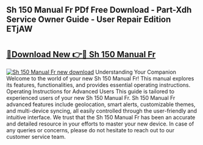 ## Sh 150 Manual Fr PDf Free Download - Part-Xdh Service Owner Guide - User Repair Edition ETjAW

# <h2><a href="http://bc76977.oget.top/?id=Sh+150+Manual+Fr">🔗Download New 👉🔴 Sh 150 Manual Fr</a></h2>

[![Sh 150 Manual Fr new download](https://i.imgur.com/5g1atiW.png)](http://bc76977.oget.top/?id=Sh+150+Manual+Fr)
Understanding Your Companion Welcome to the world of your new Sh 150 Manual Fr! This manual explores its features, functionalities, and provides essential operating instructions. Operating Instructions for Advanced Users This guide is tailored to experienced users of your new Sh 150 Manual Fr. Sh 150 Manual Fr advanced features include geolocation, smart alerts, customizable themes, and multi-device syncing, all easily controlled through the user-friendly and intuitive interface. We trust that the Sh 150 Manual Fr has been an accurate and detailed resource in your efforts to master your new device. In case of any queries or concerns, please do not hesitate to reach out to our customer service team.

